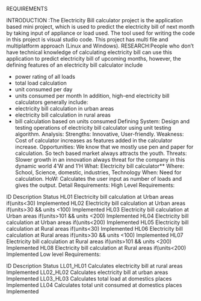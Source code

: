  REQUIREMENTS
 
 INTRODUCTION :The Electricity Bill calculator project is the application based mini project, which is used to predict the electricity bill of next month by taking input of appliance or load used. The tool used for writing the code in this project is visual studio code. This project has multi file and multiplatform approach (Linux and Windows).
 RESEARCH:People who don’t have technical knowledge of calculating electricity bill can use this application to predict electricity bill of upcoming months, however, the defining features of an electricity bill calculator include
* power rating of all loads
* total load calculation
* unit consumed per day
* units consumed per month
In addition, high-end electricity bill calculators generally include:
* electricity bill calculation in urban areas
* electricity bill calculation in rural areas
* bill calculation based on units consumed
Defining System:
Design and testing operations of electricity bill calculator using unit testing algorithm.
Analysis: 
Strengths: Innovative, User-friendly.
Weakness: Cost of calculator increases as features added in the calculator increase.
Opportunities: We know that we mostly use pen and paper for calculation. So tech based market always attracts the youth.
Threats: Slower growth in an innovation always threat for the company in this dynamic world
4’W and 1’H
What: Electricity bill calculator**
Where: School, Science, domestic, industries, Technology
When: Need for calculation.
HoW: Calculates the user input as number of loads and gives the output.
Detail Requirements:
High Level Requirements:

ID	Description	Status
HL01	Electricity bill calculation at Urban areas if(units<30)	Implemented
HL02	Electricity bill calculation at Urban areas if(units>30 && units <100)	Implemented
HL03	Electricity bill calculation at Urban areas if(units>101 && units <200)	Implemented
HL04	Electricity bill calculation at Urban areas if(units<200)	Implemented
HL05	Electricity bill calculation at Rural areas if(units<30)	Implemented
HL06	Electricity bill calculation at Rural areas if(units>30 && units <100)	Implemented
HL07	Electricity bill calculation at Rural areas if(units>101 && units <200)	Implemented
HL08	Electricity bill calculation at Rural areas if(units<200)	Implemented
Low level Requirements:

ID	Description	Status
LL01_HL01	Calculates electricity bill at rural areas	Implemented
LL02_HL02	Calculates electricity bill at urban areas	Implemented
LL03_HL03	Calculates total load at domestics places	Implemented
LL04	Calculates total unit consumed at domestics places	Implemented
